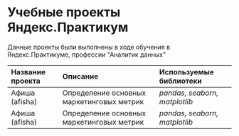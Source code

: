 # Учебные проекты Яндекс.Практикум
Данные проекты были выполнены в ходе обучения в Яндекс.Практикуме, профессии "Аналитик данных"

| Название проекта | Описание | Используемые библиотеки | 
| :---------------------- | :---------------------- | :---------------------- |
| Афиша (afisha) | Определение основных маркетинговых метрик | *pandas, seaborn, matplotlib* |
| Афиша (afisha) | Определение основных маркетинговых метрик | *pandas, seaborn, matplotlib* |

